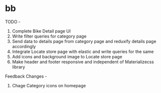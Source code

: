 # bb
TODO -
1) Complete Bike Detail page UI
2) Write filter queries for category page
3) Send data to details page from category page and reduxify details page accordingly 
4) Integrate Locate store page with elastic and write queries for the same
5) Add icons and background image to Locate store page
6) Make header and footer responsive and independent of Materializecss library

Feedback Changes - 
1) Chage Category icons on homepage
